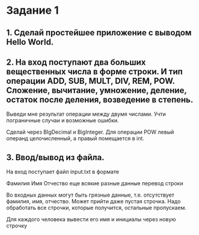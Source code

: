 # Задание 1
 
## 1. Сделай простейшее приложение с выводом Hello World.

## 2. На вход поступают два больших вещественных числа в форме строки. И тип операции ADD, SUB, MULT, DIV, REM, POW. Сложение, вычитание, умножение, деление, остаток после деления, возведение в степень.

Выведи мне результат операции между двумя числами. Учти пограничные случаи и возможные ошибки.

Сделай через BIgDecimal и BigInteger. Для операции POW левый операнд целочисленный, а правый помещается в int.

## 3. Ввод/вывод из файла.

На вход поступает файл input.txt в формате 

Фамилия Имя Отчество еще всякие разные данные перевод строки

Во входных данных могут быть грязные данные, т.е. отсутствует фамилия, имя, отчество. Может прийти даже пустая строчка. Надо обработать все строчки, которые получится, остальные пропускаем.

Для каждого человека вывести его имя и инициалы через новую строчку
